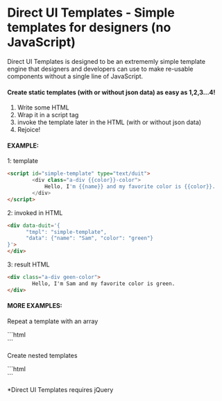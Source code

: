 
# Direct UI Templates - Simple templates for designers (no JavaScript)

<p>Direct UI Templates is designed to be an extrememly simple template engine that designers and developers can use to make re-usable components without a single line of JavaScript.</p>

<h4>Create static templates (with or without json data) as easy as 1,2,3...4! </h4>

<ol>
<li>Write some HTML</li>
<li>Wrap it in a script tag</li>
<li>invoke the template later in the HTML (with or without json data)</li>
<li>Rejoice!</li>
</ol>

<h4>EXAMPLE:</h4>

1: template
```html
<script id="simple-template" type="text/duit">
        <div class="a-div {{color}}-color">
            Hello, I'm {{name}} and my favorite color is {{color}}.
        </div>
</script>
```

2: invoked in HTML
```html
<div data-duit='{
      "tmpl": "simple-template",
      "data": {"name": "Sam", "color": "green"}
}'>
</div>
```

3: result HTML
```html
<div class="a-div geen-color">
        Hello, I'm Sam and my favorite color is green.
</div>
```

<h4>MORE EXAMPLES:</h4>

<p>Repeat a template with an array</p>
```html
<div data-duit='{
    "tmpl": "simple-template",
    "data": [
        {"name": "Sam", "color": "green"},
        {"name": "Joe", "color": "red"}
    ]
}'>
</div>
```
<p>Create nested templates</p>
```html
<script id="parent-template" type="text/duit">
        <div>Please state your {{info}} and your favorite color:</div>
        <div class="quote">
                <!-- duit-placeholder my-placeholder -->
        </div>
        <div>Thank you</div>
</script>

<div data-duit='{
        "tmpl": "parent-template",
        "data": {
            "info": "name",
            "duit-placeholder": {
                "target": "my-placeholder",
                "tmpl": "simple-template",
                "data": {
                    "name": "Sam",
                    "color": "green"
                }
            }
        }
}'>
</div>
```
</pre>

<p>*Direct UI Templates requires jQuery</p>
